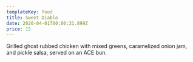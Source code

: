 ```yaml
---
templateKey: food
title: Sweet Diablo
date: 2020-04-01T00:00:31.899Z
price: 15
---
```


Grilled ghost rubbed chicken with mixed greens, caramelized onion jam, and pickle salsa, served on an ACE bun.
